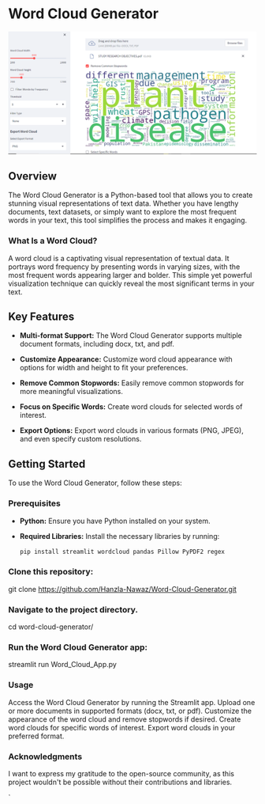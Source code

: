 # Word Cloud Generator

![Word Cloud Generator](https://github.com/Hanzla-Nawaz/Word-Cloud-Generator/blob/main/Cloud.PNG)

## Overview

The Word Cloud Generator is a Python-based tool that allows you to create stunning visual representations of text data. Whether you have lengthy documents, text datasets, or simply want to explore the most frequent words in your text, this tool simplifies the process and makes it engaging.

### What Is a Word Cloud?

A word cloud is a captivating visual representation of textual data. It portrays word frequency by presenting words in varying sizes, with the most frequent words appearing larger and bolder. This simple yet powerful visualization technique can quickly reveal the most significant terms in your text.

## Key Features

- **Multi-format Support:** The Word Cloud Generator supports multiple document formats, including docx, txt, and pdf.

- **Customize Appearance:** Customize word cloud appearance with options for width and height to fit your preferences.

- **Remove Common Stopwords:** Easily remove common stopwords for more meaningful visualizations.

- **Focus on Specific Words:** Create word clouds for selected words of interest.

- **Export Options:** Export word clouds in various formats (PNG, JPEG), and even specify custom resolutions.

## Getting Started

To use the Word Cloud Generator, follow these steps:

### Prerequisites

- **Python:** Ensure you have Python installed on your system.

- **Required Libraries:** Install the necessary libraries by running:

  ```bash
  pip install streamlit wordcloud pandas Pillow PyPDF2 regex

### Clone this repository:
git clone https://github.com/Hanzla-Nawaz/Word-Cloud-Generator.git

### Navigate to the project directory.
cd word-cloud-generator/
### Run the Word Cloud Generator app:
streamlit run Word_Cloud_App.py

### Usage

Access the Word Cloud Generator by running the Streamlit app.
Upload one or more documents in supported formats (docx, txt, or pdf).
Customize the appearance of the word cloud and remove stopwords if desired.
Create word clouds for specific words of interest.
Export word clouds in your preferred format.

### Acknowledgments
I want to express my gratitude to the open-source community, as this project wouldn't be possible without their contributions and libraries.

` 
